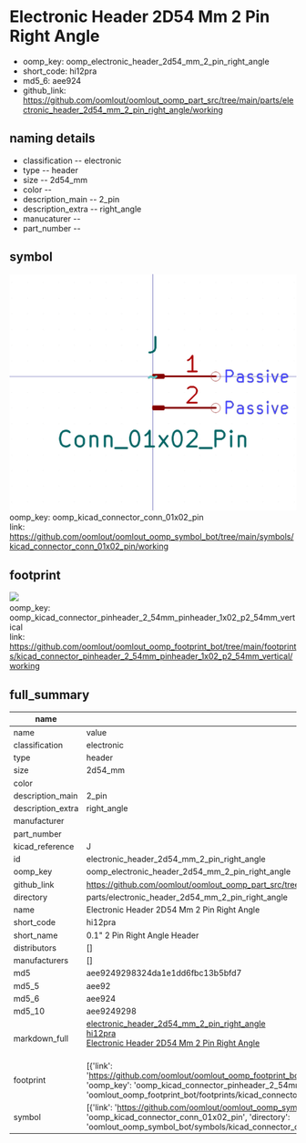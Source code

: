 # Electronic Header 2D54 Mm 2 Pin Right Angle

  
* oomp_key: oomp_electronic_header_2d54_mm_2_pin_right_angle 
* short_code: hi12pra
* md5_6: aee924  
* github_link: https://github.com/oomlout/oomlout_oomp_part_src/tree/main/parts/electronic_header_2d54_mm_2_pin_right_angle/working  
## naming details
* classification -- electronic
* type -- header
* size -- 2d54_mm
* color -- 
* description_main -- 2_pin
* description_extra -- right_angle
* manucaturer -- 
* part_number -- 



## symbol

![](symbol/0/working/working_600.png)  
oomp_key: oomp_kicad_connector_conn_01x02_pin  
link: https://github.com/oomlout/oomlout_oomp_symbol_bot/tree/main/symbols/kicad_connector_conn_01x02_pin/working  

## footprint

![](footprint/0/working/working_600.png)  
oomp_key: oomp_kicad_connector_pinheader_2_54mm_pinheader_1x02_p2_54mm_vertical  
link: https://github.com/oomlout/oomlout_oomp_footprint_bot/tree/main/footprints/kicad_connector_pinheader_2_54mm_pinheader_1x02_p2_54mm_vertical/working  

## full_summary
| name | value | 
| --- | --- | 
| name | value | 
| classification | electronic | 
| type | header | 
| size | 2d54_mm | 
| color |  | 
| description_main | 2_pin | 
| description_extra | right_angle | 
| manufacturer |  | 
| part_number |  | 
| kicad_reference | J | 
| id | electronic_header_2d54_mm_2_pin_right_angle | 
| oomp_key | oomp_electronic_header_2d54_mm_2_pin_right_angle | 
| github_link | https://github.com/oomlout/oomlout_oomp_part_src/tree/main/parts/electronic_header_2d54_mm_2_pin_right_angle/working | 
| directory | parts/electronic_header_2d54_mm_2_pin_right_angle | 
| name | Electronic Header 2D54 Mm 2 Pin Right Angle | 
| short_code | hi12pra | 
| short_name | 0.1" 2 Pin Right Angle Header | 
| distributors | [] | 
| manufacturers | [] | 
| md5 | aee9249298324da1e1dd6fbc13b5bfd7 | 
| md5_5 | aee92 | 
| md5_6 | aee924 | 
| md5_10 | aee9249298 | 
| markdown_full | [electronic_header_2d54_mm_2_pin_right_angle](https://github.com/oomlout/oomlout_oomp_part_src/tree/main/parts/electronic_header_2d54_mm_2_pin_right_angle/working)<br>[hi12pra](https://github.com/oomlout/oomlout_oomp_part_src/tree/main/parts/electronic_header_2d54_mm_2_pin_right_angle/working)<br>[Electronic Header 2D54 Mm 2 Pin Right Angle](https://github.com/oomlout/oomlout_oomp_part_src/tree/main/parts/electronic_header_2d54_mm_2_pin_right_angle/working)<br><br> | 
| footprint | [{'link': 'https://github.com/oomlout/oomlout_oomp_footprint_bot/tree/main/foootprntss/kicad_connector_pinheader_2_54mm_pinheader_1x02_p2_54mm_vertical', 'oomp_key': 'oomp_kicad_connector_pinheader_2_54mm_pinheader_1x02_p2_54mm_vertical', 'directory': 'oomlout_oomp_footprint_bot/footprints/kicad_connector_pinheader_2_54mm_pinheader_1x02_p2_54mm_vertical//working/working.kicad_mod'}] | 
| symbol | [{'link': 'https://github.com/oomlout/oomlout_oomp_symbol_bot/tree/main/symbols/kicad_connector_conn_01x02_pin', 'oomp_key': 'oomp_kicad_connector_conn_01x02_pin', 'directory': 'oomlout_oomp_symbol_bot/symbols/kicad_connector_conn_01x02_pin//working/working.kicad_sym'}] | 
